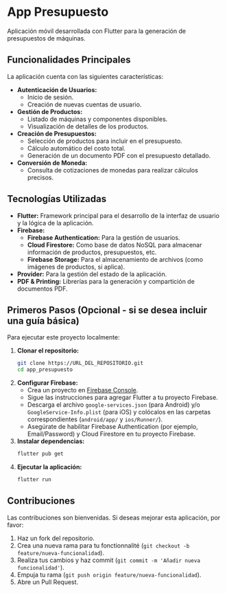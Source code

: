 # App Presupuesto

Aplicación móvil desarrollada con Flutter para la generación de presupuestos de máquinas.

## Funcionalidades Principales

La aplicación cuenta con las siguientes características:

*   **Autenticación de Usuarios:**
    *   Inicio de sesión.
    *   Creación de nuevas cuentas de usuario.
*   **Gestión de Productos:**
    *   Listado de máquinas y componentes disponibles.
    *   Visualización de detalles de los productos.
*   **Creación de Presupuestos:**
    *   Selección de productos para incluir en el presupuesto.
    *   Cálculo automático del costo total.
    *   Generación de un documento PDF con el presupuesto detallado.
*   **Conversión de Moneda:**
    *   Consulta de cotizaciones de monedas para realizar cálculos precisos.

## Tecnologías Utilizadas

*   **Flutter:** Framework principal para el desarrollo de la interfaz de usuario y la lógica de la aplicación.
*   **Firebase:**
    *   **Firebase Authentication:** Para la gestión de usuarios.
    *   **Cloud Firestore:** Como base de datos NoSQL para almacenar información de productos, presupuestos, etc.
    *   **Firebase Storage:** Para el almacenamiento de archivos (como imágenes de productos, si aplica).
*   **Provider:** Para la gestión del estado de la aplicación.
*   **PDF & Printing:** Librerías para la generación y compartición de documentos PDF.

## Primeros Pasos (Opcional - si se desea incluir una guía básica)

Para ejecutar este proyecto localmente:

1.  **Clonar el repositorio:**
    ```bash
    git clone https://URL_DEL_REPOSITORIO.git
    cd app_presupuesto
    ```
2.  **Configurar Firebase:**
    *   Crea un proyecto en [Firebase Console](https://console.firebase.google.com/).
    *   Sigue las instrucciones para agregar Flutter a tu proyecto Firebase.
    *   Descarga el archivo `google-services.json` (para Android) y/o `GoogleService-Info.plist` (para iOS) y colócalos en las carpetas correspondientes (`android/app/` y `ios/Runner/`).
    *   Asegúrate de habilitar Firebase Authentication (por ejemplo, Email/Password) y Cloud Firestore en tu proyecto Firebase.
3.  **Instalar dependencias:**
    ```bash
    flutter pub get
    ```
4.  **Ejecutar la aplicación:**
    ```bash
    flutter run
    ```

## Contribuciones

Las contribuciones son bienvenidas. Si deseas mejorar esta aplicación, por favor:

1.  Haz un fork del repositorio.
2.  Crea una nueva rama para tu fonctionnalité (`git checkout -b feature/nueva-funcionalidad`).
3.  Realiza tus cambios y haz commit (`git commit -m 'Añadir nueva funcionalidad'`).
4.  Empuja tu rama (`git push origin feature/nueva-funcionalidad`).
5.  Abre un Pull Request.
